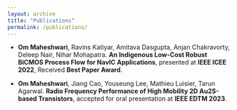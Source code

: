 ```yaml
---
layout: archive
title: "Publications"
permalink: /publications/
---
```



* **Om Maheshwari**, Ravins Katiyar, Amitava Dasgupta, Anjan Chakravorty, Deleep Nair, Nihar Mohapatra. **An Indigenous Low-Cost Robust BiCMOS Process Flow for NavIC Applications**, presented at **IEEE ICEE 2022**, Received **Best Paper Award**.   

* **Om Maheshwari**, Jiang Cao, Youseung Lee, Mathieu Luisier, Tarun Agarwal. **Radio Frequency Performance of High Mobility 2D Au2S-based Transistors**, accepted for oral presentation at **IEEE EDTM 2023**.
<!-- {% if author.googlescholar %}
  You can also find my articles on <u><a href="{{author.googlescholar}}">my Google Scholar profile</a>.</u>
{% endif %}

{% include base_path %}

{% for post in site.publications reversed %}
  {% include archive-single.html %}
{% endfor %} -->
